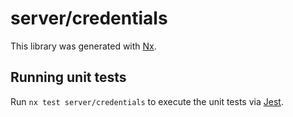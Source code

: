 # server/credentials

This library was generated with [Nx](https://nx.dev).

## Running unit tests

Run `nx test server/credentials` to execute the unit tests via [Jest](https://jestjs.io).
